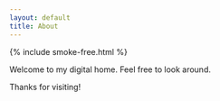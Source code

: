 ```yaml
---
layout: default
title: About
---
```


{% include smoke-free.html %}

Welcome to my digital home. Feel free to look around.

<p class="social-icons">
  <a href="https://github.com/yeungndev"><i class="fa fa-github fa-2x"></i></a>
</p>

Thanks for visiting!
